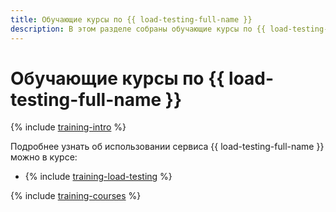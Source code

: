 ```yaml
---
title: Обучающие курсы по {{ load-testing-full-name }}
description: В этом разделе собраны обучающие курсы по {{ load-testing-full-name }}.
---
```


# Обучающие курсы по {{ load-testing-full-name }}

{% include [training-intro](../_includes/training/training-intro.md) %}

Подробнее узнать об использовании сервиса {{ load-testing-full-name }} можно в курсе:
* {% include [training-load-testing](../_includes/training/training-load-testing.md) %}

{% include [training-courses](../_includes/training/training-courses.md) %}